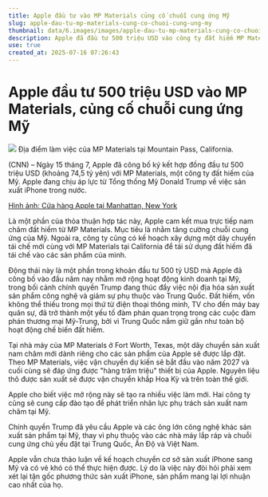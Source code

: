 ```yaml
---
title: Apple đầu tư vào MP Materials củng cố chuỗi cung ứng Mỹ
slug: apple-dau-tu-mp-materials-cung-co-chuoi-cung-ung-my
thumbnail: data/6.images/images/apple-dau-tu-mp-materials-cung-co-chuoi-cung-ung-my.webp
description: Apple đã đầu tư 500 triệu USD vào công ty đất hiếm MP Materials của Mỹ để đảm bảo nguồn cung nam châm đất hiếm trực tiếp, xây dựng dây chuyền tái chế và củng cố chuỗi cung ứng nội địa Hoa Kỳ.
use: true
created_at: 2025-07-16 07:26:43
---
```


# Apple đầu tư 500 triệu USD vào MP Materials, củng cố chuỗi cung ứng Mỹ

![](/images/20250716-35235545-cnn-000-1-view.webp)
Địa điểm làm việc của MP Materials tại Mountain Pass, California.

(CNN) – Ngày 15 tháng 7, Apple đã công bố ký kết hợp đồng đầu tư 500 triệu USD (khoảng 74,5 tỷ yên) với MP Materials, một công ty đất hiếm của Mỹ. Apple đang chịu áp lực từ Tổng thống Mỹ Donald Trump về việc sản xuất iPhone trong nước.

[Hình ảnh: Cửa hàng Apple tại Manhattan, New York](https://www.cnn.co.jp/photo/l/1299033.html?utm_source=yahoonews&utm_medium=news_distribution&utm_campaign=contents_distribution_ynews_photo)

Là một phần của thỏa thuận hợp tác này, Apple cam kết mua trực tiếp nam châm đất hiếm từ MP Materials. Mục tiêu là nhằm tăng cường chuỗi cung ứng của Mỹ. Ngoài ra, công ty cũng có kế hoạch xây dựng một dây chuyền tái chế mới cùng với MP Materials tại California để tái sử dụng đất hiếm đã tái chế vào các sản phẩm của mình.

Động thái này là một phần trong khoản đầu tư 500 tỷ USD mà Apple đã công bố vào đầu năm nay nhằm mở rộng hoạt động kinh doanh tại Mỹ, trong bối cảnh chính quyền Trump đang thúc đẩy việc nội địa hóa sản xuất sản phẩm công nghệ và giảm sự phụ thuộc vào Trung Quốc. Đất hiếm, vốn không thể thiếu trong mọi thứ từ điện thoại thông minh, TV cho đến máy bay quân sự, đã trở thành một yếu tố đàm phán quan trọng trong các cuộc đàm phán thương mại Mỹ-Trung, bởi vì Trung Quốc nắm giữ gần như toàn bộ hoạt động chế biến đất hiếm.

Tại nhà máy của MP Materials ở Fort Worth, Texas, một dây chuyền sản xuất nam châm mới dành riêng cho các sản phẩm của Apple sẽ được lắp đặt. Theo MP Materials, việc vận chuyển dự kiến sẽ bắt đầu vào năm 2027 và cuối cùng sẽ đáp ứng được "hàng trăm triệu" thiết bị của Apple. Nguyên liệu thô được sản xuất sẽ được vận chuyển khắp Hoa Kỳ và trên toàn thế giới.

Apple cho biết việc mở rộng này sẽ tạo ra nhiều việc làm mới. Hai công ty cũng sẽ cung cấp đào tạo để phát triển nhân lực phụ trách sản xuất nam châm tại Mỹ.

Chính quyền Trump đã yêu cầu Apple và các ông lớn công nghệ khác sản xuất sản phẩm tại Mỹ, thay vì phụ thuộc vào các nhà máy lắp ráp và chuỗi cung ứng chủ yếu đặt tại Trung Quốc, Ấn Độ và Việt Nam.

Apple vẫn chưa thảo luận về kế hoạch chuyển cơ sở sản xuất iPhone sang Mỹ và có vẻ khó có thể thực hiện được. Lý do là việc này đòi hỏi phải xem xét lại tận gốc phương thức sản xuất iPhone, sản phẩm mang lại lợi nhuận cao nhất của họ.
